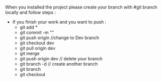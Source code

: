 When you installed the project please create your branch with 
#git branch <your branch name>locally and follow steps :
- If you finish your work and you want to push :
	- git add *
	- git commit -m "<your commit name>"
	- git push origin <your branch name>
	//change to Dev branch
	- git checkout dev
	- git pull origin dev
	- git merge <your branch name> 
	- git push origin dev
	// delete your branch
	- git branch -d <your branch name>
	// create another branch 
	- git branch <your branch name>
	- git checkout <your branch name> 